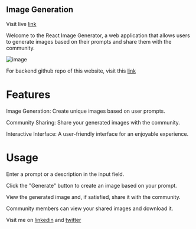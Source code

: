 ## Image Generation

<p>Visit live <a href="https://image-generation-hf.netlify.app/">link</a></p>
<p>Welcome to the React Image Generator, a web application that allows users to generate images based on their prompts and share them with the community.</p>

<img src="./public/website.png" alt="image"/>

<p>For backend github repo of this website, visit this <a href="https://github.com/Manish03Singh/ImageGenerationBackend">link</a></p>

# Features

<p>Image Generation: Create unique images based on user prompts.</p>
<p>Community Sharing: Share your generated images with the community.</p>
<p>Interactive Interface: A user-friendly interface for an enjoyable experience.</p>

# Usage

<p>Enter a prompt or a description in the input field.</p>
<p>Click the "Generate" button to create an image based on your prompt.</p>
<p>View the generated image and, if satisfied, share it with the community.</p>
<p>Community members can view your shared images and download it.</p>

<p>Visit me on <a href="https://www.linkedin.com/in/manish-kumar-singh-12a28a190/">linkedin</a> and <a href="https://twitter.com/Manish_03_Singh">twitter</a></p>